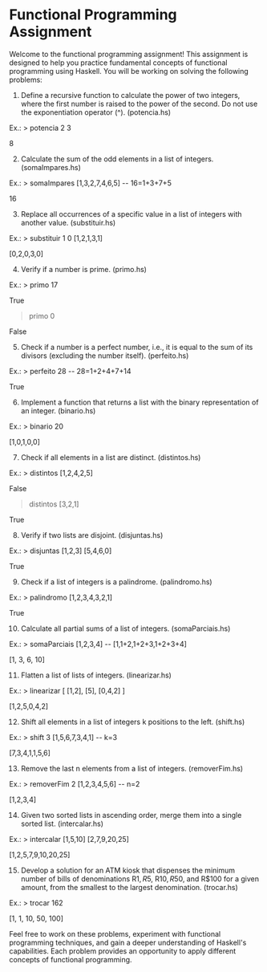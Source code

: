 # Functional Programming Assignment

Welcome to the functional programming assignment! This assignment is designed to help you practice fundamental concepts of functional programming using Haskell. You will be working on solving the following problems:

1) Define a recursive function to calculate the power of two integers, where the first number is raised to the power of the second. Do not use the exponentiation operator (^). (potencia.hs)

  Ex.: > potencia 2 3
  
   8

2) Calculate the sum of the odd elements in a list of integers. (somaImpares.hs)

  Ex.: > somaImpares [1,3,2,7,4,6,5] -- 16=1+3+7+5
  
   16

3) Replace all occurrences of a specific value in a list of integers with another value. (substituir.hs)

  Ex.: > substituir 1 0 [1,2,1,3,1]
  
   [0,2,0,3,0]

4) Verify if a number is prime. (primo.hs)

  Ex.: > primo 17
  
   True
  
  > primo 0
  
   False

5) Check if a number is a perfect number, i.e., it is equal to the sum of its divisors (excluding the number itself). (perfeito.hs)

  Ex.: > perfeito 28 -- 28=1+2+4+7+14
  
   True

6) Implement a function that returns a list with the binary representation of an integer. (binario.hs)

  Ex.: > binario 20
  
   [1,0,1,0,0]

7) Check if all elements in a list are distinct. (distintos.hs)

  Ex.: > distintos [1,2,4,2,5]
  
   False
  
  > distintos [3,2,1]
  
   True

8) Verify if two lists are disjoint. (disjuntas.hs)

  Ex.: > disjuntas [1,2,3] [5,4,6,0]
  
   True

9) Check if a list of integers is a palindrome. (palindromo.hs)

  Ex.: > palindromo [1,2,3,4,3,2,1]
  
   True

10) Calculate all partial sums of a list of integers. (somaParciais.hs)

  Ex.: > somaParciais [1,2,3,4] -- [1,1+2,1+2+3,1+2+3+4]
  
   [1, 3, 6, 10]

11) Flatten a list of lists of integers. (linearizar.hs)

  Ex.: > linearizar [ [1,2], [5], [0,4,2] ]
  
   [1,2,5,0,4,2]

12) Shift all elements in a list of integers k positions to the left. (shift.hs)

  Ex.: > shift 3 [1,5,6,7,3,4,1] -- k=3
  
   [7,3,4,1,1,5,6] 

13) Remove the last n elements from a list of integers. (removerFim.hs)

  Ex.: > removerFim 2 [1,2,3,4,5,6] -- n=2
  
   [1,2,3,4]

14) Given two sorted lists in ascending order, merge them into a single sorted list. (intercalar.hs)

  Ex.: > intercalar [1,5,10] [2,7,9,20,25]
  
   [1,2,5,7,9,10,20,25]

15) Develop a solution for an ATM kiosk that dispenses the minimum number of bills of denominations R$1, R$5, R$10, R$50, and R$100 for a given amount, from the smallest to the largest denomination. (trocar.hs)

  Ex.: > trocar 162
  
   [1, 1, 10, 50, 100]

Feel free to work on these problems, experiment with functional programming techniques, and gain a deeper understanding of Haskell's capabilities. Each problem provides an opportunity to apply different concepts of functional programming.
